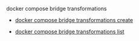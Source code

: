 docker compose bridge transformations


<!--
Sorry, but the contents of this page are automatically generated from
Docker's source code. If you want to suggest a change to the text that appears
here, you'll need to find the string by searching this repo:
https://github.com/docker/compose
-->


- [docker compose bridge transformations create](https://docs.docker.com/reference/cli/docker/compose/bridge/transformations/create/)

- [docker compose bridge transformations list](https://docs.docker.com/reference/cli/docker/compose/bridge/transformations/list/)
